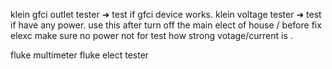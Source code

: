 klein gfci outlet tester  ➜ test if gfci device works. 
klein voltage tester      ➜ test if have any power. 
    use this after turn off the main elect of house / before fix elexc
    make sure no power
    not for test how strong votage/current is .


fluke multimeter 
fluke elect tester 
